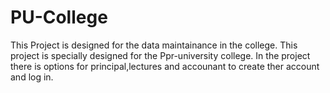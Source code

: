 # PU-College
This Project is designed for the data maintainance in the college.
This project is specially designed for the Ppr-university college.
In the project there is options for principal,lectures and accounant to create ther account and log in.
